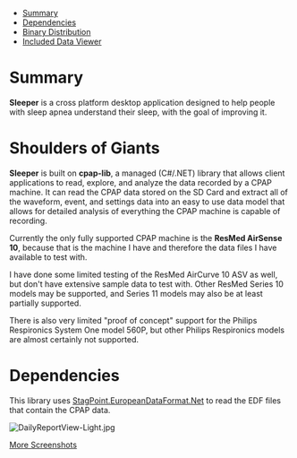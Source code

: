 <!-- TOC -->
* [Summary](#summary)
* [Dependencies](#dependencies)
* [Binary Distribution](#binary-distribution)
* [Included Data Viewer](#included-data-viewer)
<!-- TOC -->

# Summary

**Sleeper** is a cross platform desktop application designed to help people with sleep apnea understand their sleep, with the goal of improving it.

# Shoulders of Giants

**Sleeper** is built on **cpap-lib**, a managed (C#/.NET) library that allows client applications to read, explore, and analyze the data recorded by a CPAP machine. It can read the CPAP data stored on the SD Card and extract all of the waveform, event, and settings data into an easy to use data model that allows for detailed analysis of everything the CPAP machine is capable of recording. 

Currently the only fully supported CPAP machine is the **ResMed AirSense 10**, because that is the machine I have and therefore the data files I have available to test with.  

I have done some limited testing of the ResMed AirCurve 10 ASV as well, but don't have extensive sample data to test with. Other ResMed Series 10 models may be supported, and Series 11 models may also be at least partially supported. 

There is also very limited "proof of concept" support for the Philips Respironics System One model 560P, but other Philips Respironics models are almost certainly not supported. 

# Dependencies

This library uses [StagPoint.EuropeanDataFormat.Net](https://github.com/StagPoint/StagPoint.EuropeanDataFormat.Net/) to read the EDF files that contain the CPAP data.


![DailyReportView-Light.jpg](docs%2FScreenshots%2FDailyReportView-Light.jpg)

[More Screenshots](docs%2FReadme.md)
